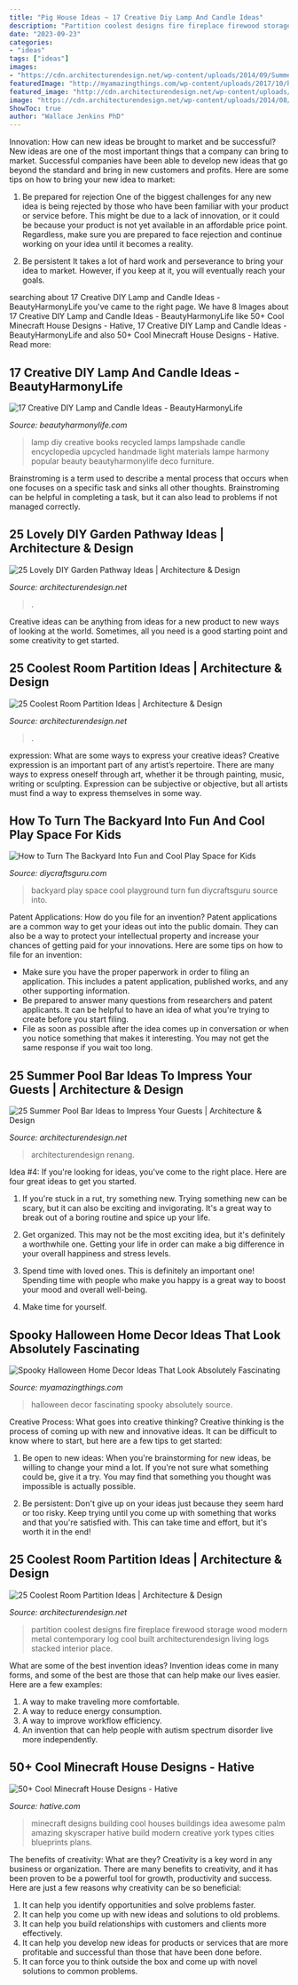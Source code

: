 ```yaml
---
title: "Pig House Ideas ~ 17 Creative Diy Lamp And Candle Ideas"
description: "Partition coolest designs fire fireplace firewood storage wood modern metal contemporary log cool built architecturendesign living logs stacked interior place"
date: "2023-09-23"
categories:
- "ideas"
tags: ["ideas"]
images:
- "https://cdn.architecturendesign.net/wp-content/uploads/2014/09/Summer-Pool-Bar-Ideas-20.jpg"
featuredImage: "http://myamazingthings.com/wp-content/uploads/2017/10/halloween-home-decor-2.jpg"
featured_image: "http://cdn.architecturendesign.net/wp-content/uploads/2014/08/1742.jpg"
image: "https://cdn.architecturendesign.net/wp-content/uploads/2014/08/559.jpg"
ShowToc: true
author: "Wallace Jenkins PhD"
---
```



Innovation: How can new ideas be brought to market and be successful?
New ideas are one of the most important things that a company can bring to market. Successful companies have been able to develop new ideas that go beyond the standard and bring in new customers and profits. Here are some tips on how to bring your new idea to market:
1. Be prepared for rejection
One of the biggest challenges for any new idea is being rejected by those who have been familiar with your product or service before. This might be due to a lack of innovation, or it could be because your product is not yet available in an affordable price point. Regardless, make sure you are prepared to face rejection and continue working on your idea until it becomes a reality.

2. Be persistent
It takes a lot of hard work and perseverance to bring your idea to market. However, if you keep at it, you will eventually reach your goals.

	

		
searching about 17 Creative DIY Lamp and Candle Ideas - BeautyHarmonyLife you've came to the right page. We have 8 Images about 17 Creative DIY Lamp and Candle Ideas - BeautyHarmonyLife like 50+ Cool Minecraft House Designs - Hative, 17 Creative DIY Lamp and Candle Ideas - BeautyHarmonyLife and also 50+ Cool Minecraft House Designs - Hative. Read more:
		
    
## 17 Creative DIY Lamp And Candle Ideas - BeautyHarmonyLife

<img loading=lazy src="https://beautyharmonylife.com/wp-content/uploads/2014/02/world_encyclopedia_book_lamp_by_collopy-d5cr40e.jpg" onerror="this.onerror=null;this.src='https://tse4.mm.bing.net/th?id=OIP.Vsl0cqzNR5awvXh9m4T8uwHaNK&amp;pid=15.1';" alt="17 Creative DIY Lamp and Candle Ideas - BeautyHarmonyLife">

_Source: beautyharmonylife.com_

>lamp diy creative books recycled lamps lampshade candle encyclopedia upcycled handmade light materials lampe harmony popular beauty beautyharmonylife deco furniture. 

	

Brainstroming is a term used to describe a mental process that occurs when one focuses on a specific task and sinks all other thoughts. Brainstroming can be helpful in completing a task, but it can also lead to problems if not managed correctly.

    
## 25 Lovely DIY Garden Pathway Ideas | Architecture &amp; Design

<img loading=lazy src="https://cdn.architecturendesign.net/wp-content/uploads/2014/08/25-Lovely-DIY-Garden-Pathway-Ideas-24.jpg" onerror="this.onerror=null;this.src='https://tse1.mm.bing.net/th?id=OIP.d5FqDeewhvs3-kTz2O6aEAHaKK&amp;pid=15.1';" alt="25 Lovely DIY Garden Pathway Ideas | Architecture &amp; Design">

_Source: architecturendesign.net_

>. 

	

Creative ideas can be anything from ideas for a new product to new ways of looking at the world. Sometimes, all you need is a good starting point and some creativity to get started.

    
## 25 Coolest Room Partition Ideas | Architecture &amp; Design

<img loading=lazy src="https://cdn.architecturendesign.net/wp-content/uploads/2014/08/559.jpg" onerror="this.onerror=null;this.src='https://tse1.mm.bing.net/th?id=OIP.ezvH4qoRj1glBCBnrbwgYgHaLH&amp;pid=15.1';" alt="25 Coolest Room Partition Ideas | Architecture &amp; Design">

_Source: architecturendesign.net_

>. 

	

expression: What are some ways to express your creative ideas?
Creative expression is an important part of any artist’s repertoire. There are many ways to express oneself through art, whether it be through painting, music, writing or sculpting. Expression can be subjective or objective, but all artists must find a way to express themselves in some way.

    
## How To Turn The Backyard Into Fun And Cool Play Space For Kids

<img loading=lazy src="https://www.diycraftsguru.com/wp-content/uploads/2016/04/05-kids-backyard-playground.jpg" onerror="this.onerror=null;this.src='https://tse3.mm.bing.net/th?id=OIP.4mVrmaXq3uZSdz-94DEJ5QHaJ4&amp;pid=15.1';" alt="How to Turn The Backyard Into Fun and Cool Play Space for Kids">

_Source: diycraftsguru.com_

>backyard play space cool playground turn fun diycraftsguru source into. 

	

Patent Applications: How do you file for an invention?
Patent applications are a common way to get your ideas out into the public domain. They can also be a way to protect your intellectual property and increase your chances of getting paid for your innovations. Here are some tips on how to file for an invention: 
- Make sure you have the proper paperwork in order to filing an application. This includes a patent application, published works, and any other supporting information. 
- Be prepared to answer many questions from researchers and patent applicants. It can be helpful to have an idea of what you're trying to create before you start filing. 
- File as soon as possible after the idea comes up in conversation or when you notice something that makes it interesting. You may not get the same response if you wait too long.

    
## 25 Summer Pool Bar Ideas To Impress Your Guests | Architecture &amp; Design

<img loading=lazy src="https://cdn.architecturendesign.net/wp-content/uploads/2014/09/Summer-Pool-Bar-Ideas-20.jpg" onerror="this.onerror=null;this.src='https://tse3.mm.bing.net/th?id=OIP.jjMy9LrKCkNcpf5baVylMAHaFJ&amp;pid=15.1';" alt="25 Summer Pool Bar Ideas to Impress Your Guests | Architecture &amp; Design">

_Source: architecturendesign.net_

>architecturendesign renang. 

	

Idea #4:
If you're looking for ideas, you've come to the right place. Here are four great ideas to get you started.
1. If you're stuck in a rut, try something new. Trying something new can be scary, but it can also be exciting and invigorating. It's a great way to break out of a boring routine and spice up your life.

2. Get organized. This may not be the most exciting idea, but it's definitely a worthwhile one. Getting your life in order can make a big difference in your overall happiness and stress levels.

3. Spend time with loved ones. This is definitely an important one! Spending time with people who make you happy is a great way to boost your mood and overall well-being.

4. Make time for yourself.

    
## Spooky Halloween Home Decor Ideas That Look Absolutely Fascinating

<img loading=lazy src="http://myamazingthings.com/wp-content/uploads/2017/10/halloween-home-decor-2.jpg" onerror="this.onerror=null;this.src='https://tse3.mm.bing.net/th?id=OIP.lh9qY1nwtat2eT94ulte3gHaLH&amp;pid=15.1';" alt="Spooky Halloween Home Decor Ideas That Look Absolutely Fascinating">

_Source: myamazingthings.com_

>halloween decor fascinating spooky absolutely source. 

	

Creative Process: What goes into creative thinking?
Creative thinking is the process of coming up with new and innovative ideas. It can be difficult to know where to start, but here are a few tips to get started: 
1. Be open to new ideas: When you're brainstorming for new ideas, be willing to change your mind a lot. If you're not sure what something could be, give it a try. You may find that something you thought was impossible is actually possible. 

2. Be persistent: Don't give up on your ideas just because they seem hard or too risky. Keep trying until you come up with something that works and that you're satisfied with. This can take time and effort, but it's worth it in the end! 


    
## 25 Coolest Room Partition Ideas | Architecture &amp; Design

<img loading=lazy src="http://cdn.architecturendesign.net/wp-content/uploads/2014/08/1742.jpg" onerror="this.onerror=null;this.src='https://tse3.mm.bing.net/th?id=OIP.ovTblCgTk6jpb7B_ULeNwAHaLI&amp;pid=15.1';" alt="25 Coolest Room Partition Ideas | Architecture &amp; Design">

_Source: architecturendesign.net_

>partition coolest designs fire fireplace firewood storage wood modern metal contemporary log cool built architecturendesign living logs stacked interior place. 

	

What are some of the best invention ideas?
Invention ideas come in many forms, and some of the best are those that can help make our lives easier. Here are a few examples: 
1. A way to make traveling more comfortable. 
2. A way to reduce energy consumption. 
3. A way to improve workflow efficiency. 
4. An invention that can help people with autism spectrum disorder live more independently.

    
## 50+ Cool Minecraft House Designs - Hative

<img loading=lazy src="https://hative.com/wp-content/uploads/2014/02/minecraft-houses/palm-building-idea-20.jpg" onerror="this.onerror=null;this.src='https://tse3.mm.bing.net/th?id=OIP.fGz7EkZUkCNCqWKfi8NMNQHaFj&amp;pid=15.1';" alt="50+ Cool Minecraft House Designs - Hative">

_Source: hative.com_

>minecraft designs building cool houses buildings idea awesome palm amazing skyscraper hative build modern creative york types cities blueprints plans. 

	

The benefits of creativity: What are they?
Creativity is a key word in any business or organization. There are many benefits to creativity, and it has been proven to be a powerful tool for growth, productivity and success. Here are just a few reasons why creativity can be so beneficial: 
1. It can help you identify opportunities and solve problems faster.
2. It can help you come up with new ideas and solutions to old problems.
3. It can help you build relationships with customers and clients more effectively. 
4. It can help you develop new ideas for products or services that are more profitable and successful than those that have been done before. 
5. It can force you to think outside the box and come up with novel solutions to common problems.

